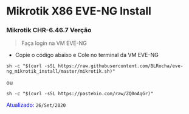 # Mikrotik X86 EVE-NG Install

### Mikrotik CHR-6.46.7 Verção 
> Faça login na VM EVE-NG

- Copie o código abaixo e Cole no terminal da VM EVE-NG
```
sh -c "$(curl -sSL https://raw.githubusercontent.com/BLRocha/eve-ng_mikrotik_install/master/mikrotik.sh)"
```
ou

```
sh -c "$(curl -sSL https://pastebin.com/raw/ZQ0nAqGr)"
```

<span style="color: blue">Atualizado:</span> <code >26/Set/2020</code>
